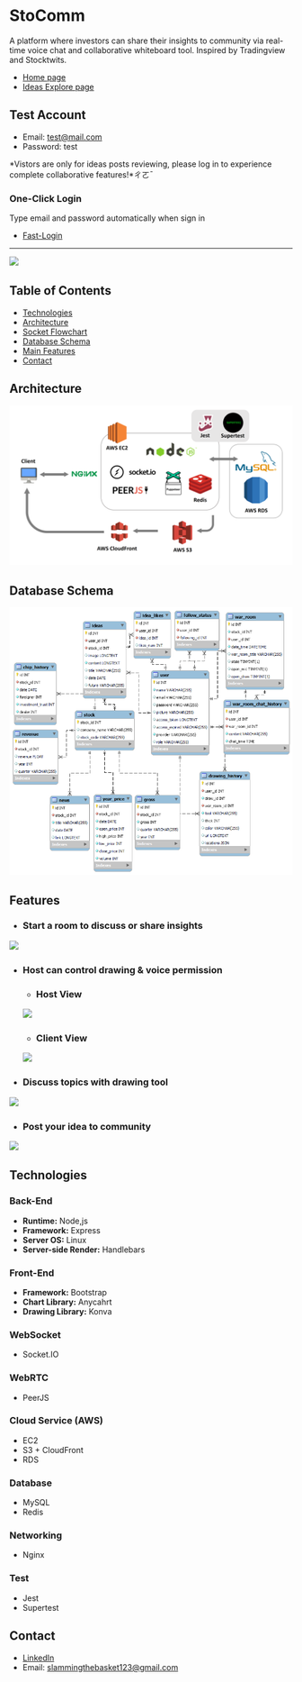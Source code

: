 # StoComm

A platform where investors can share their insights to community via real-time voice chat and collaborative whiteboard tool.
Inspired by Tradingview and Stocktwits.

 * [Home page](https://stocomm.site/)
 * [Ideas Explore page](https://stocomm.site/explore)

## Test Account

 * Email: test@mail.com
 * Password: test

*Vistors are only for ideas posts reviewing, please log in to experience complete collaborative features!*ㄔㄛˉ

### One-Click Login
Type email and password automatically when sign in
 * [Fast-Login](https://stocomm.site/?testlogin)

 ---

<img src="./public/img/readme/stocomm-homepage.gif">

## Table of Contents
 * [Technologies](#Technologies)
 * [Architecture](#Architecture)
 * [Socket Flowchart](#Socket-Flowchart)
 * [Database Schema](#Database-Schema)
 * [Main Features](#Main-Features)
 * [Contact](#Contact)

## Architecture

<img src="./public/img/readme/architecture.png">

## Database Schema

<img src="./public/img/readme/db-schema.png">

## Features

 * ### Start a room to discuss or share insights

 <img src="./public/img/readme/start.gif">

 * ### Host can control drawing & voice permission 
   * ### Host View

   <img src="./public/img/readme/host-pert.gif">

   * ### Client View

   <img src="./public/img/readme/client-pert.gif">

 * ### Discuss topics with drawing tool

 <img src="./public/img/readme/draw.gif">

 * ### Post your idea to community

 <img src="./public/img/readme/post.gif">

## Technologies
### Back-End
 * **Runtime:** Node,js
 * **Framework:** Express
 * **Server OS:** Linux
 * **Server-side Render:** Handlebars

### Front-End
 * **Framework:** Bootstrap
 * **Chart Library:** Anycahrt
 * **Drawing Library:** Konva

### WebSocket
 * Socket.IO

### WebRTC
 * PeerJS

### Cloud Service (AWS)
 * EC2
 * S3 + CloudFront
 * RDS

### Database
 * MySQL
 * Redis

### Networking 
 * Nginx

### Test
 * Jest
 * Supertest

## Contact

 * [LinkedIn](https://www.linkedin.com/in/hsin-ping-k/)
 * Email: slammingthebasket123@gmail.com